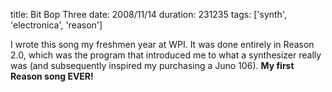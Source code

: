title: Bit Bop Three
date: 2008/11/14
duration: 231235
tags: ['synth', 'electronica', 'reason']

I wrote this song my freshmen year at WPI. It was done entirely in Reason 2.0, which was the program that introduced me to what a synthesizer really was (and subsequently inspired my purchasing a Juno 106). <b>My first Reason song EVER!</b>
